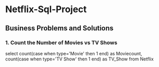 # Netflix-Sql-Project
## Business Problems and Solutions

### 1. Count the Number of Movies vs TV Shows

 select count(case when type='Movie' then 1 end) as Moviecount,
 count(case when type='TV Show' then 1 end) as TV_Show
 from Netflix
 

